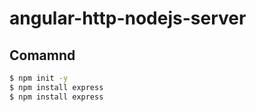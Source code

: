 # angular-http-nodejs-server

## Comamnd
```bash
$ npm init -y
$ npm install express
$ npm install express
```